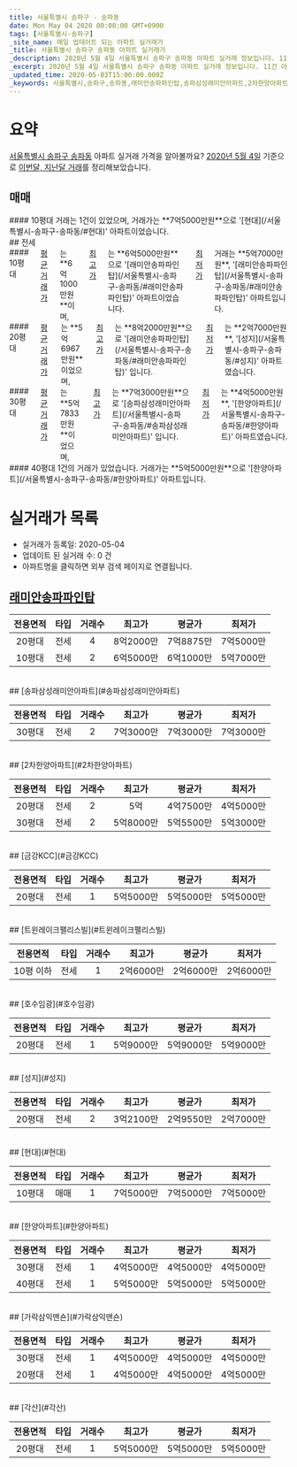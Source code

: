 ```yaml
---
title: 서울특별시 송파구 - 송파동
date: Mon May 04 2020 00:00:00 GMT+0900
tags: [서울특별시-송파구]
_site_name: 매일 업데이트 되는 아파트 실거래가
_title: 서울특별시 송파구 송파동 아파트 실거래가
_description: 2020년 5월 4일 서울특별시 송파구 송파동 아파트 실거래 정보입니다. 11건 아파트 정보가 있습니다.
_excerpt: 2020년 5월 4일 서울특별시 송파구 송파동 아파트 실거래 정보입니다. 11건 아파트 정보가 있습니다.
_updated_time: 2020-05-03T15:00:00.000Z
_keywords: 서울특별시,송파구,송파동,래미안송파파인탑,송파삼성래미안아파트,2차한양아파트,금강KCC,트윈레이크팰리스빌,호수임광,성지,현대,한양아파트,가락삼익맨숀,각산
---
```





# 요약
<ins>서울특별시 송파구 송파동</ins> 아파트 실거래 가격을 알아볼까요? <ins>2020년 5월 4일</ins> 기준으로 <ins>이번달, 지난달 거래</ins>를 정리해보았습니다.

## 매매
<div class="container">
<div class="twelve columns" markdown="1">
#### 10평대
거래는 1건이 있었으며, 거래가는 **7억5000만원**으로 '[현대](/서울특별시-송파구-송파동/#현대)' 아파트이었습니다.
</div>
</div>
## 전세
<div class="container">
<div class="six columns" markdown="1">
#### 10평대
<ins>평균 거래가</ins>는 **6억1000만원**이며, <ins>최고가</ins>는 **6억5000만원**으로 '[래미안송파파인탑](/서울특별시-송파구-송파동/#래미안송파파인탑)' 아파트이었습니다. <ins>최저가</ins> 거래는 **5억7000만원**, '[래미안송파파인탑](/서울특별시-송파구-송파동/#래미안송파파인탑)' 아파트입니다.
</div>
<div class="six columns" markdown="1">
#### 20평대
<ins>평균 거래가</ins>는 **5억6967만원**이었으며, <ins>최고가</ins>는 **8억2000만원**으로 '[래미안송파파인탑](/서울특별시-송파구-송파동/#래미안송파파인탑)' 입니다. <ins>최저가</ins>는 **2억7000만원**, '[성지](/서울특별시-송파구-송파동/#성지)' 아파트였습니다.
</div>
</div>
<div class="container">
<div class="six columns" markdown="1">
#### 30평대
<ins>평균 거래가</ins>는 **5억7833만원**이었으며, <ins>최고가</ins>는 **7억3000만원**으로 '[송파삼성래미안아파트](/서울특별시-송파구-송파동/#송파삼성래미안아파트)' 입니다. <ins>최저가</ins>는 **4억5000만원**, '[한양아파트](/서울특별시-송파구-송파동/#한양아파트)' 아파트였습니다.
</div>
<div class="six columns" markdown="1">
#### 40평대
1건의 거래가 있었습니다. 거래가는 **5억5000만원**으로 '[한양아파트](/서울특별시-송파구-송파동/#한양아파트)' 아파트입니다.
</div>
</div>



# 실거래가 목록
- 실거래가 등록일: 2020-05-04
- 업데이트 된 실거래 수: 0 건
- 아파트명을 클릭하면 외부 검색 페이지로 연결됩니다.

## [래미안송파파인탑](#래미안송파파인탑)

|전용면적|타입|거래수|최고가|평균가|최저가|
|:---:|:---:|:---:|:---:|:---:|:---:|
|20평대|<span class="deal-type-2">전세</span>|4|8억2000만|7억8875만|7억5000만|
|10평대|<span class="deal-type-2">전세</span>|2|6억5000만|6억1000만|5억7000만|

<br/>
## [송파삼성래미안아파트](#송파삼성래미안아파트)

|전용면적|타입|거래수|최고가|평균가|최저가|
|:---:|:---:|:---:|:---:|:---:|:---:|
|30평대|<span class="deal-type-2">전세</span>|2|7억3000만|7억3000만|7억3000만|

<br/>
## [2차한양아파트](#2차한양아파트)

|전용면적|타입|거래수|최고가|평균가|최저가|
|:---:|:---:|:---:|:---:|:---:|:---:|
|20평대|<span class="deal-type-2">전세</span>|2|5억|4억7500만|4억5000만|
|30평대|<span class="deal-type-2">전세</span>|2|5억8000만|5억5500만|5억3000만|

<br/>
## [금강KCC](#금강KCC)

|전용면적|타입|거래수|최고가|평균가|최저가|
|:---:|:---:|:---:|:---:|:---:|:---:|
|20평대|<span class="deal-type-2">전세</span>|1|5억5000만|5억5000만|5억5000만|

<br/>
## [트윈레이크팰리스빌](#트윈레이크팰리스빌)

|전용면적|타입|거래수|최고가|평균가|최저가|
|:---:|:---:|:---:|:---:|:---:|:---:|
|10평 이하|<span class="deal-type-2">전세</span>|1|2억6000만|2억6000만|2억6000만|

<br/>
## [호수임광](#호수임광)

|전용면적|타입|거래수|최고가|평균가|최저가|
|:---:|:---:|:---:|:---:|:---:|:---:|
|20평대|<span class="deal-type-2">전세</span>|1|5억9000만|5억9000만|5억9000만|

<br/>
## [성지](#성지)

|전용면적|타입|거래수|최고가|평균가|최저가|
|:---:|:---:|:---:|:---:|:---:|:---:|
|20평대|<span class="deal-type-2">전세</span>|2|3억2100만|2억9550만|2억7000만|

<br/>
## [현대](#현대)

|전용면적|타입|거래수|최고가|평균가|최저가|
|:---:|:---:|:---:|:---:|:---:|:---:|
|10평대|<span class="deal-type-1">매매</span>|1|7억5000만|7억5000만|7억5000만|

<br/>
## [한양아파트](#한양아파트)

|전용면적|타입|거래수|최고가|평균가|최저가|
|:---:|:---:|:---:|:---:|:---:|:---:|
|30평대|<span class="deal-type-2">전세</span>|1|4억5000만|4억5000만|4억5000만|
|40평대|<span class="deal-type-2">전세</span>|1|5억5000만|5억5000만|5억5000만|

<br/>
## [가락삼익맨숀](#가락삼익맨숀)

|전용면적|타입|거래수|최고가|평균가|최저가|
|:---:|:---:|:---:|:---:|:---:|:---:|
|30평대|<span class="deal-type-2">전세</span>|1|4억5000만|4억5000만|4억5000만|
|20평대|<span class="deal-type-2">전세</span>|1|4억5000만|4억5000만|4억5000만|

<br/>
## [각산](#각산)

|전용면적|타입|거래수|최고가|평균가|최저가|
|:---:|:---:|:---:|:---:|:---:|:---:|
|20평대|<span class="deal-type-2">전세</span>|1|5억5000만|5억5000만|5억5000만|

<br/>



